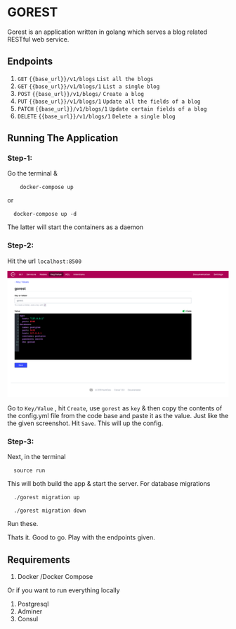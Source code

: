 # GOREST

Gorest is an application written in golang which serves a blog related RESTful web service.

## Endpoints

1. ```GET```  ```{{base_url}}/v1/blogs``` ```List all the blogs```
1. ```GET```   ```{{base_url}}/v1/blogs/1``` ```List a single blog```
1. ```POST```  ```{{base_url}}/v1/blogs/``` ```Create a blog```
1. ```PUT``` ```{{base_url}}/v1/blogs/1``` ```Update all the fields of a blog```
1. ```PATCH``` ```{{base_url}}/v1/blogs/1``` ```Update certain fields of a blog```
1. ```DELETE``` ```{{base_url}}/v1/blogs/1``` ```Delete a single blog```


## Running The Application

### Step-1:
Go the terminal &

```
    docker-compose up
```
or
```
  docker-compose up -d
```
The latter will start the containers as a daemon

### Step-2:

Hit the url ```localhost:8500```

![config](https://github.com/Anondo/Going-for-rest/blob/master/screenshots/config.png)

Go to ```Key/Value``` , hit ```Create```, use ```gorest``` as ```key``` & then copy the
contents of the config.yml file from the code base and paste it as the value. Just like the
the given screenshot. Hit ```Save```. This will up the config.

### Step-3:

Next, in the terminal

```
  source run
```
This will both build the app & start the server. For database migrations

```
  ./gorest migration up
```
```
  ./gorest migration down
```
Run these.

Thats it. Good to go. Play with the endpoints given.

## Requirements
1. Docker /Docker Compose

Or if you want to run everything locally

1. Postgresql
1. Adminer
1. Consul
